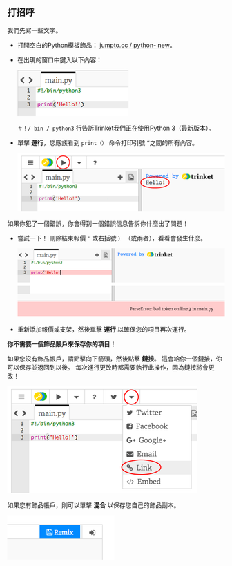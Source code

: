 ## 打招呼

我們先寫一些文字。

+ 打開空白的Python模板飾品： <a href="http://jumpto.cc/python-new" target="_blank">jumpto.cc / python- new</a>。

+ 在出現的窗口中鍵入以下內容：
    
    ![截圖](images/me-hi.png)
    
    `＃！/ bin / python3` 行告訴Trinket我們正在使用Python 3（最新版本）。

+ 單擊 **運行**，您應該看到 `print（）` 命令打印引號 `“`之間的所有內容。
    
    ![截圖](images/me-hi-test.png)

如果你犯了一個錯誤，你會得到一個錯誤信息告訴你什麼出了問題！

+ 嘗試一下！ 刪除結束報價 `'` 或右括號 `）` （或兩者），看看會發生什麼。
    
    ![截圖](images/me-syntax.png)

+ 重新添加報價或支架，然後單擊 **運行** 以確保您的項目再次運行。

**你不需要一個飾品賬戶來保存你的項目！**

如果您沒有飾品帳戶，請點擊向下箭頭，然後點擊 **鏈接**。 這會給你一個鏈接，你可以保存並返回到以後。 每次進行更改時都需要執行此操作，因為鏈接將會更改！

![截圖](images/me-link.png)

如果您有飾品帳戶，則可以單擊 **混合** 以保存您自己的飾品副本。

![截圖](images/me-remix.png)